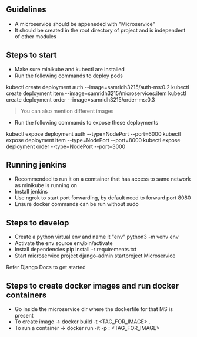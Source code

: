 ## Guidelines

- A microservice should be appeneded with "Microservice" 
- It should be created in the root directory of project and is independent of other modules 

## Steps to start 
- Make sure minikube and kubectl are installed
- Run the following commands to deploy pods

kubectl create deployment auth --image=samridh3215/auth-ms:0.2
kubectl create deployment item --image=samridh3215/microservices:item
kubectl create deployment order --image=samridh3215/order-ms:0.3

> You can also mention different images
- Run the following commands to expose these deployments

kubectl expose deployment auth --type=NodePort --port=6000
kubectl expose deployment item --type=NodePort --port=8000
kubectl expose deployment order --type=NodePort --port=3000


## Running jenkins
- Recommended to run it on a comtainer that has access to same network as minikube is running on
- Install jenkins
- Use ngrok to start port forwarding, by default need to forward port 8080
- Ensure docker commands can be run without sudo

## Steps to develop
- Create a python virtual env and name it "env" python3 -m venv env
- Activate the env source env/bin/activate
- Install dependencies pip install -r requirements.txt
- Start microservice project django-admin startproject <Service>Microservice

Refer Django Docs to get started

## Steps to create docker images and run docker containers
- Go inside the microservice dir where the dockerfile for that MS is present
- To create image -> docker build -t <TAG_FOR_IMAGE> .
- To run a container -> docker run -it -p <PORT>:<PORT> <TAG_FOR_IMAGE>
